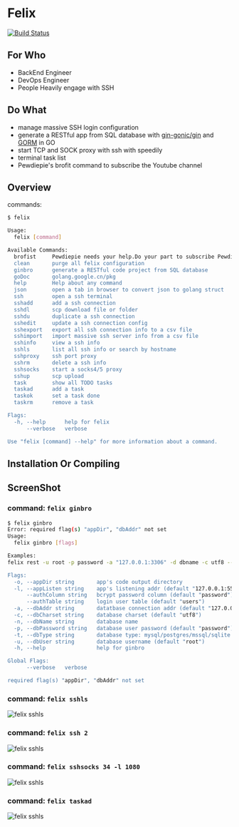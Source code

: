 # Felix
[![Build Status](https://travis-ci.org/dejavuzhou/felix.svg?branch=master)](https://travis-ci.org/dejavuzhou/felix)

## For Who

- BackEnd Engineer
- DevOps Engineer
- People Heavily engage with SSH

## Do What

- manage massive SSH login configuration
- generate a RESTful app from SQL database with [gin-gonic/gin](https://github.com/gin-gonic/gin) and [GORM](https://github.com/jinzhu/gorm) in GO
- start TCP and SOCK proxy with ssh with speedily
- terminal task list
- Pewdiepie's brofit command to subscribe the Youtube channel

## Overview
commands:

```bash
$ felix

Usage:
  felix [command]

Available Commands:
  brofist     Pewdiepie needs your help.Do your part to subscribe Pewdiepie's Yo                                                                                                              utube Channel.
  clean       purge all felix configuration
  ginbro      generate a RESTful code project from SQL database
  goDoc       golang.google.cn/pkg
  help        Help about any command
  json        open a tab in browser to convert json to golang struct
  ssh         open a ssh terminal
  sshadd      add a ssh connection
  sshdl       scp download file or folder
  sshdu       duplicate a ssh connection
  sshedit     update a ssh connection config
  sshexport   export all ssh connection info to a csv file
  sshimport   import massive ssh server info from a csv file
  sshinfo     view a ssh info
  sshls       list all ssh info or search by hostname
  sshproxy    ssh port proxy
  sshrm       delete a ssh info
  sshsocks    start a socks4/5 proxy
  sshup       scp upload
  task        show all TODO tasks
  taskad      add a task
  taskok      set a task done
  taskrm      remove a task

Flags:
  -h, --help      help for felix
      --verbose   verbose

Use "felix [command] --help" for more information about a command.

```


## Installation Or Compiling

### 

## ScreenShot

### command: `felix ginbro`
```bash
$ felix ginbro
Error: required flag(s) "appDir", "dbAddr" not set
Usage:
  felix ginbro [flags]

Examples:
felix rest -u root -p password -a "127.0.0.1:3306" -d dbname -c utf8 --authTable=users --authColumn=pw_column -o=FelixRestOut"

Flags:
  -o, --appDir string       app's code output directory
  -l, --appListen string    app's listening addr (default "127.0.0.1:5555")
      --authColumn string   bcrypt password column (default "password")
      --authTable string    login user table (default "users")
  -a, --dbAddr string       datatbase connection addr (default "127.0.0.1:3306")
  -c, --dbCharset string    database charset (default "utf8")
  -n, --dbName string       database name
  -p, --dbPassword string   database user password (default "password")
  -t, --dbType string       database type: mysql/postgres/mssql/sqlite (default "mysql")
  -u, --dbUser string       database username (default "root")
  -h, --help                help for ginbro

Global Flags:
      --verbose   verbose

required flag(s) "appDir", "dbAddr" not set
```

### command: `felix sshls`

![felix sshls](iamges/sshls)

### command: `felix ssh 2`

![felix sshls](iamges/sshIn)

### command: `felix sshsocks 34 -l 1080`

![felix sshls](iamges/sshsocks)

### command: `felix taskad`

![felix sshls](iamges/taskad)
